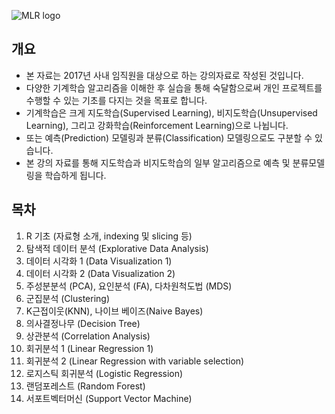 ![MLR logo](%7B%7B%20/image/MLwR%20logo.png%20%7D%7D)

개요
----

-   본 자료는 2017년 사내 임직원을 대상으로 하는 강의자료로 작성된 것입니다.
-   다양한 기계학습 알고리즘을 이해한 후 실습을 통해 숙달함으로써 개인 프로젝트를 수행할 수 있는 기초를 다지는 것을 목표로 합니다.
-   기계학습은 크게 지도학습(Supervised Learning), 비지도학습(Unsupervised Learning), 그리고 강화학습(Reinforcement Learning)으로 나뉩니다.
-   또는 예측(Prediction) 모델링과 분류(Classification) 모델링으로도 구분할 수 있습니다.
-   본 강의 자료를 통해 지도학습과 비지도학습의 일부 알고리즘으로 예측 및 분류모델링을 학습하게 됩니다.

목차
----

1.  R 기초 (자료형 소개, indexing 및 slicing 등)
2.  탐색적 데이터 분석 (Explorative Data Analysis)
3.  데이터 시각화 1 (Data Visualization 1)
4.  데이터 시각화 2 (Data Visualization 2)
5.  주성분분석 (PCA), 요인분석 (FA), 다차원척도법 (MDS)
6.  군집분석 (Clustering)
7.  K근접이웃(KNN), 나이브 베이즈(Naive Bayes)
8.  의사결정나무 (Decision Tree)
9.  상관분석 (Correlation Analysis)
10. 회귀분석 1 (Linear Regression 1)
11. 회귀분석 2 (Linear Regression with variable selection)
12. 로지스틱 회귀분석 (Logistic Regression)
13. 랜덤포레스트 (Random Forest)
14. 서포트벡터머신 (Support Vector Machine)
